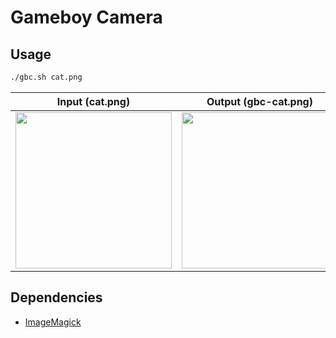 # Gameboy Camera

## Usage

```sh
./gbc.sh cat.png
```

Input (cat.png)             |  Output (gbc-cat.png)
:-------------------------:|:-------------------------:
<img src="https://user-images.githubusercontent.com/2105067/64048447-9aee1200-cb26-11e9-8567-ee82e008f787.png" height="250">  |  <img src="https://user-images.githubusercontent.com/2105067/64048448-9a557b80-cb26-11e9-8b27-5b887b096637.png" height="250">

## Dependencies

- [ImageMagick](https://imagemagick.org)
